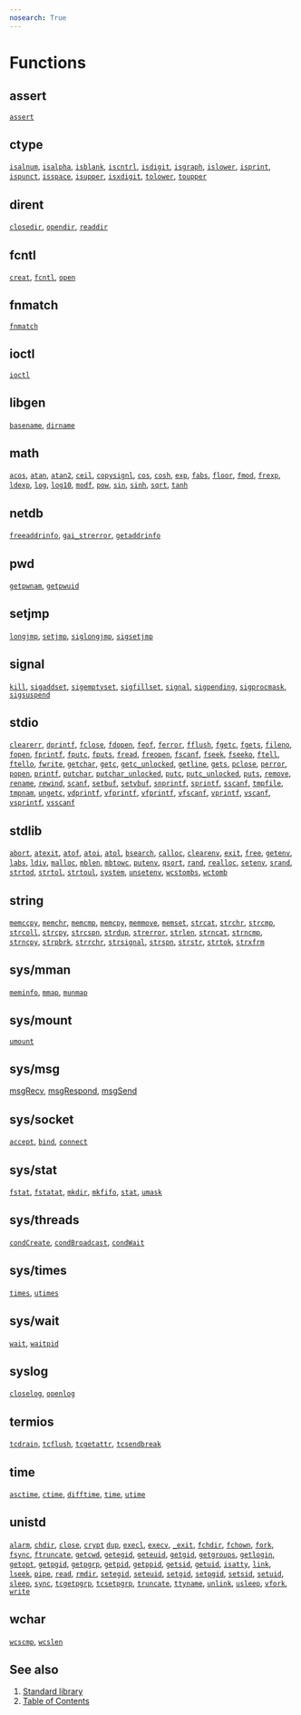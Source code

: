 ```yaml
---
nosearch: True
---
```


# Functions

## assert

[`assert`](assert/assert.part-impl.md) <!-- updated -->

## ctype

[`isalnum`](ctype/isalnum.part-impl.md), <!-- updated -->
[`isalpha`](ctype/isalpha.part-impl.md), <!-- updated -->
[`isblank`](ctype/isblank.part-impl.md), <!-- updated -->
[`iscntrl`](ctype/iscntrl.part-impl.md), <!-- updated -->
[`isdigit`](ctype/isdigit.part-impl.md), <!-- updated -->
[`isgraph`](ctype/isgraph.part-impl.md), <!-- updated -->
[`islower`](ctype/islower.part-impl.md), <!-- updated -->
[`isprint`](ctype/isprint.part-impl.md), <!-- updated -->
[`ispunct`](ctype/ispunct.part-impl.md), <!-- updated -->
[`isspace`](ctype/isspace.part-impl.md), <!-- updated -->
[`isupper`](ctype/isupper.part-impl.md), <!-- updated -->
[`isxdigit`](ctype/isxdigit.part-impl.md), <!-- updated -->
[`tolower`](ctype/tolower.part-impl.md), <!-- updated -->
[`toupper`](ctype/toupper.part-impl.md) <!-- updated -->

## dirent

[`closedir`](dirent/closedir.part-impl.md), <!-- updated -->
[`opendir`](dirent/opendir.part-impl.md), <!-- updated -->
[`readdir`](dirent/readdir.part-impl.md) <!-- updated -->

## fcntl

[`creat`](fcntl/creat.part-impl.md), <!-- updated -->
[`fcntl`](fcntl/fcntl.part-impl.md), <!-- updated -->
[`open`](fcntl/open.part-impl.md) <!-- updated -->

## fnmatch

[`fnmatch`](fnmatch/fnmatch.part-impl.md) <!-- updated -->

## ioctl

[`ioctl`](ioctl/ioctl.part-impl.md) <!-- updated -->

## libgen

[`basename`](libgen/basename.md), <!-- updated -->
[`dirname`](libgen/dirname.part-impl.md) <!-- updated -->

## math

[`acos`](math/acos.part-impl.md), <!-- updated -->
[`atan`](math/atan.part-impl.md), <!-- updated -->
[`atan2`](math/atan2.part-impl.md), <!-- updated -->
[`ceil`](math/ceil.part-impl.md), <!-- updated -->
[`copysignl`](math/copysignl.part-impl.md), <!-- updated -->
[`cos`](math/cos.part-impl.md), <!-- updated -->
[`cosh`](math/cosh.part-impl.md), <!-- updated -->
[`exp`](math/exp.part-impl.md), <!-- updated -->
[`fabs`](math/fabs.part-impl.md), <!-- updated -->
[`floor`](math/floor.part-impl.md), <!-- updated -->
[`fmod`](math/fmod.part-impl.md), <!-- updated -->
[`frexp`](math/frexp.part-impl.md), <!-- updated -->
[`ldexp`](math/ldexp.part-impl.md), <!-- updated -->
[`log`](math/log.part-impl.md), <!-- updated -->
[`log10`](math/log10.part-impl.md), <!-- updated -->
[`modf`](math/modf.part-impl.md), <!-- updated -->
[`pow`](math/pow.part-impl.md), <!-- updated -->
[`sin`](math/sin.md), <!-- updated -->
[`sinh`](math/sinh.part-impl.md), <!-- updated -->
[`sqrt`](math/sqrt.part-impl.md), <!-- updated -->
[`tanh`](math/tanh.part-impl.md) <!-- updated -->

## netdb

[`freeaddrinfo`](netdb/freeaddrinfo.part-impl.md), <!-- updated -->
[`gai_strerror`](netdb/gai_strerror.part-impl.md), <!-- updated -->
[`getaddrinfo`](netdb/getaddrinfo.part-impl.md) <!-- updated -->

## pwd

[`getpwnam`](pwd/getpwnam.part-impl.md), <!-- updated -->
[`getpwuid`](pwd/getpwuid.part-impl.md) <!-- updated -->

## setjmp

[`longjmp`](setjmp/longjmp.part-impl.md), <!-- updated -->
[`setjmp`](setjmp/setjmp.part-impl.md), <!-- updated -->
[`siglongjmp`](setjmp/siglongjmp.part-impl.md), <!-- updated -->
[`sigsetjmp`](setjmp/sigsetjmp.part-impl.md) <!-- updated -->

## signal

[`kill`](signal/kill.part-impl.md), <!-- updated -->
[`sigaddset`](signal/sigaddset.part-impl.md), <!-- updated -->
[`sigemptyset`](signal/sigemptyset.part-impl.md), <!-- updated -->
[`sigfillset`](signal/sigfillset.part-impl.md), <!-- updated -->
[`signal`](signal/signal.part-impl.md), <!-- updated -->
[`sigpending`](signal/sigpending.part-impl.md), <!-- updated -->
[`sigprocmask`](signal/sigprocmask.part-impl.md), <!-- updated -->
[`sigsuspend`](signal/sigsuspend.part-impl.md) <!-- updated -->

## stdio

[`clearerr`](stdio/clearerr.part-impl.md), <!-- updated -->
[`dprintf`](stdio/printf.part-impl.md), <!-- updated -->
[`fclose`](stdio/fclose.part-impl.md), <!-- updated -->
[`fdopen`](stdio/fdopen.part-impl.md), <!-- updated -->
[`feof`](stdio/feof.md), <!-- updated -->
[`ferror`](stdio/ferror.md), <!-- updated -->
[`fflush`](stdio/fflush.part-impl.md), <!-- updated -->
[`fgetc`](stdio/fgetc.part-impl.md), <!-- updated -->
[`fgets`](stdio/fgets.part-impl.md), <!-- updated -->
[`fileno`](stdio/fileno.part-impl.md), <!-- updated -->
[`fopen`](stdio/fopen.part-impl.md), <!-- updated -->
[`fprintf`](stdio/fprintf.part-impl.md), <!-- updated -->
[`fputc`](stdio/fputc.part-impl.md), <!-- updated -->
[`fputs`](stdio/fputs.part-impl.md), <!-- updated -->
[`fread`](stdio/fread.part-impl.md), <!-- updated -->
[`freopen`](stdio/freopen.part-impl.md), <!-- updated -->
[`fscanf`](stdio/fscanf.part-impl.md), <!-- updated -->
[`fseek`](stdio/fseek.part-impl.md), <!-- updated -->
[`fseeko`](stdio/fseek.part-impl.md), <!-- updated -->
[`ftell`](stdio/ftell.part-impl.md), <!-- updated -->
[`ftello`](stdio/ftell.part-impl.md), <!-- updated -->
[`fwrite`](stdio/fwrite.part-impl.md), <!-- updated -->
[`getchar`](stdio/getchar.md), <!-- updated -->
[`getc`](stdio/getc.part-impl.md), <!-- updated -->
[`getc_unlocked`](stdio/getc_unlocked.part-impl.md), <!-- updated -->
[`getline`](stdio/getline.part-impl.md), <!-- updated -->
[`gets`](stdio/gets.part-impl.md), <!-- updated -->
[`pclose`](stdio/pclose.part-impl.md), <!-- updated -->
[`perror`](stdio/perror.part-impl.md), <!-- updated -->
[`popen`](stdio/popen.part-impl.md), <!-- updated -->
[`printf`](stdio/printf.part-impl.md), <!-- updated -->
[`putchar`](stdio/putchar.part-impl.md), <!-- updated -->
[`putchar_unlocked`](stdio/putchar_unlocked.part-impl.md), <!-- updated -->
[`putc`](stdio/putc.part-impl.md), <!-- updated -->
[`putc_unlocked`](stdio/getc_unlocked.part-impl.md), <!-- updated -->
[`puts`](stdio/puts.part-impl.md), <!-- updated -->
[`remove`](stdio/remove.part-impl.md), <!-- updated -->
[`rename`](stdio/rename.part-impl.md), <!-- updated -->
[`rewind`](stdio/rewind.part-impl.md), <!-- updated -->
[`scanf`](stdio/scanf.part-impl.md), <!-- updated -->
[`setbuf`](stdio/setbuf.part-impl.md), <!-- updated -->
[`setvbuf`](stdio/setvbuf.part-impl.md), <!-- updated -->
[`snprintf`](stdio/printf.part-impl.md), <!-- updated -->
[`sprintf`](stdio/printf.part-impl.md), <!-- updated -->
[`sscanf`](stdio/sscanf.part-impl.md), <!-- updated -->
[`tmpfile`](stdio/tmpfile.part-impl.md), <!-- updated -->
[`tmpnam`](stdio/tmpnam.part-impl.md), <!-- updated -->
[`ungetc`](stdio/ungetc.part-impl.md), <!-- updated -->
[`vdprintf`](stdio/vprintf.part-impl.md), <!-- updated -->
[`vfprintf`](stdio/vprintf.part-impl.md), <!-- updated -->
[`vfprintf`](stdio/vprintf.part-impl.md), <!-- updated -->
[`vfscanf`](stdio/vscanf.part-impl.md), <!-- updated -->
[`vprintf`](stdio/vprintf.part-impl.md), <!-- updated -->
[`vscanf`](stdio/vscanf.part-impl.md), <!-- updated -->
[`vsprintf`](stdio/vprintf.part-impl.md), <!-- updated -->
[`vsscanf`](stdio/vscanf.part-impl.md) <!-- updated -->

## stdlib

[`abort`](stdlib/abort.part-impl.md), <!-- updated -->
[`atexit`](stdlib/atexit.part-impl.md), <!-- updated -->
[`atof`](stdlib/atof.part-impl.md), <!-- updated -->
[`atoi`](stdlib/atoi.part-impl.md), <!-- updated -->
[`atol`](stdlib/atol.part-impl.md), <!-- updated -->
[`bsearch`](stdlib/bsearch.md), <!-- updated -->
[`calloc`](stdlib/calloc.part-impl.md), <!-- updated -->
[`clearenv`](stdlib/clearenv.part-impl.md), <!-- updated -->
[`exit`](stdlib/exit.part-impl.md), <!-- updated -->
[`free`](stdlib/free.part-impl.md), <!-- updated -->
[`getenv`](stdlib/getenv.part-impl.md), <!-- updated -->
[`labs`](stdlib/labs.part-impl.md), <!-- updated -->
[`ldiv`](stdlib/ldiv.part-impl.md), <!-- updated -->
[`malloc`](stdlib/malloc.part-impl.md), <!-- updated -->
[`mblen`](stdlib/mblen.part-impl.md), <!-- updated -->
[`mbtowc`](stdlib/mbtowc.part-impl.md), <!-- updated -->
[`putenv`](stdlib/putenv.part-impl.md), <!-- updated -->
[`qsort`](stdlib/qsort.part-impl.md), <!-- updated -->
[`rand`](stdlib/rand.part-impl.md), <!-- updated -->
[`realloc`](stdlib/realloc.part-impl.md), <!-- updated -->
[`setenv`](stdlib/setenv.part-impl.md), <!-- updated -->
[`srand`](stdlib/rand.part-impl.md), <!-- updated -->
[`strtod`](stdlib/strtod.part-impl.md), <!-- updated -->
[`strtol`](stdlib/strtol.part-impl.md), <!-- updated -->
[`strtoul`](stdlib/strtoul.part-impl.md), <!-- updated -->
[`system`](stdlib/system.part-impl.md), <!-- updated -->
[`unsetenv`](stdlib/unsetenv.part-impl.md), <!-- updated -->
[`wcstombs`](stdlib/wcstombs.non-impl.md), <!-- updated -->
[`wctomb`](stdlib/wctomb.non-impl.md) <!-- updated -->

## string

[`memccpy`](string/memccpy.not-impl.md), <!-- updated -->
[`memchr`](string/memchr.part-impl.md), <!-- updated -->
[`memcmp`](string/memcmp.part-impl.md), <!-- updated -->
[`memcpy`](string/memcpy.part-impl.md), <!-- updated -->
[`memmove`](string/memmove.part-impl.md), <!-- updated -->
[`memset`](string/memset.part-impl.md), <!-- updated -->
[`strcat`](string/strcat.part-impl.md), <!-- updated -->
[`strchr`](string/strchr.part-impl.md), <!-- updated -->
[`strcmp`](string/strcmp.part-impl.md), <!-- updated -->
[`strcoll`](string/strcoll.part-impl.md), <!-- updated -->
[`strcpy`](string/strcpy.part-impl.md), <!-- updated -->
[`strcspn`](string/strcspn.part-impl.md), <!-- updated -->
[`strdup`](string/strdup.part-impl.md), <!-- updated -->
[`strerror`](string/strerror.part-impl.md), <!-- updated -->
[`strlen`](string/strlen.part-impl.md), <!-- updated -->
[`strncat`](string/strncat.part-impl.md), <!-- updated -->
[`strncmp`](string/strncmp.part-impl.md), <!-- updated -->
[`strncpy`](string/strncpy.part-impl.md), <!-- updated -->
[`strpbrk`](string/strpbrk.part-impl.md), <!-- updated -->
[`strrchr`](string/strrchr.part-impl.md), <!-- updated -->
[`strsignal`](string/strsignal.part-impl.md), <!-- updated -->
[`strspn`](string/strspn.part-impl.md), <!-- updated -->
[`strstr`](string/strstr.part-impl.md), <!-- updated -->
[`strtok`](string/strtok.part-impl.md), <!-- updated -->
[`strxfrm`](string/strxfrm.part-impl.md) <!-- updated -->

## sys/mman

[`meminfo`](sys/mman/meminfo.md), <!-- updated -->
[`mmap`](sys/mman/mmap.part-impl.md), <!-- updated -->
[`munmap`](sys/mman/munmap.part-impl.md) <!-- updated -->

## sys/mount

[`umount`](sys/mount/umount.phrtos.md) <!-- updated -->

## sys/msg

[msgRecv](sys/msg/msgrecv.phrtos.md), <!-- updated -->
[msgRespond](sys/msg/msgrespond.phrtos.md), <!-- updated -->
[msgSend](sys/msg/msgsend.phrtos.md) <!-- updated -->

## sys/socket

[`accept`](sys/socket/accept.part-impl.md), <!-- updated -->
[`bind`](sys/socket/bind.part-impl.md), <!-- updated -->
[`connect`](sys/socket/connect.part-impl.md) <!-- updated -->

## sys/stat

[`fstat`](sys/stat/fstat.part-impl.md), <!-- updated -->
[`fstatat`](sys/stat/fstatat.part-impl.md), <!-- updated -->
[`mkdir`](sys/stat/mkdir.part-impl.md), <!-- updated -->
[`mkfifo`](sys/stat/mkfifo.part-impl.md), <!-- updated -->
[`stat`](sys/stat/stat.part-impl.md), <!-- updated -->
[`umask`](sys/stat/umask.part-impl.md) <!-- updated -->

## sys/threads

[`condCreate`](sys/threads/condCreate.phrtos.md),
[`condBroadcast`](sys/threads/condSignal.phrtos.md),
[`condWait`](sys/threads/condWait.phrtos.md)

## sys/times

[`times`](sys/times/times.part-impl.md), <!-- updated -->
[`utimes`](sys/times/utimes.part-impl.md) <!-- updated -->

## sys/wait

[`wait`](sys/wait/waitpid.part-impl.md), <!-- updated -->
[`waitpid`](sys/wait/waitpid.part-impl.md) <!-- updated -->

## syslog

[`closelog`](syslog/closelog.md), <!-- updated -->
[`openlog`](syslog/openlog.part-impl.md) <!-- updated -->

## termios

[`tcdrain`](termios/tcdrain.part-impl.md), <!-- updated -->
[`tcflush`](termios/tcflush.part-impl.md), <!-- updated -->
[`tcgetattr`](termios/tcgetattr.part-impl.md), <!-- updated -->
[`tcsendbreak`](termios/tcsendbreak.part-impl.md) <!-- updated -->

## time

[`asctime`](time/asctime.part-impl.md), <!-- updated -->
[`ctime`](time/ctime.md), <!-- updated -->
[`difftime`](time/difftime.part-impl.md), <!-- updated -->
[`time`](time/time.part-impl.md), <!-- updated -->
[`utime`](time/utime.part-impl.md) <!-- updated -->

## unistd

[`alarm`](unistd/alarm.part-impl.md), <!-- updated -->
[`chdir`](unistd/chdir.part-impl.md), <!-- updated -->
[`close`](unistd/close.part-impl.md), <!-- updated -->
[`crypt`](unistd/crypt.part-impl.md) <!-- updated -->
[`dup`](unistd/dup.part-impl.md), <!-- updated -->
[`execl`](unistd/execl.part-impl.md), <!-- updated -->
[`execv`](unistd/execl.part-impl.md), <!-- updated -->
[`_exit`](unistd/_exit.part-impl.md), <!-- updated -->
[`fchdir`](unistd/fchdir.not-impl.md), <!-- updated -->
[`fchown`](unistd/fchown.not-impl.md), <!-- updated -->
[`fork`](unistd/fork.part-impl.md), <!-- updated -->
[`fsync`](unistd/fsync.not-impl.md), <!-- updated -->
[`ftruncate`](unistd/ftruncate.part-impl.md), <!-- updated -->
[`getcwd`](unistd/getcwd.part-impl.md), <!-- updated -->
[`getegid`](unistd/getegid.md), <!-- updated -->
[`geteuid`](unistd/geteuid.not-impl.md), <!-- updated -->
[`getgid`](unistd/getgid.not-impl.md), <!-- updated -->
[`getgroups`](unistd/getgroups.not-impl.md), <!-- updated -->
[`getlogin`](unistd/getlogin.not-impl.md), <!-- updated -->
[`getopt`](unistd/getopt.part-impl.md), <!-- updated -->
[`getpgid`](unistd/getpgid.part-impl.md), <!-- updated -->
[`getpgrp`](unistd/getpgrp.not-impl.md), <!-- updated -->
[`getpid`](unistd/getpid.part-impl.md), <!-- updated -->
[`getppid`](unistd/getppid.part-impl.md), <!-- updated -->
[`getsid`](unistd/getsid.part-impl.md), <!-- updated -->
[`getuid`](unistd/getuid.part-impl.md), <!-- updated -->
[`isatty`](unistd/isatty.part-impl.md), <!-- updated -->
[`link`](unistd/link.part-impl.md), <!-- updated -->
[`lseek`](unistd/lseek.part-impl.md), <!-- updated -->
[`pipe`](unistd/pipe.part-impl.md), <!-- updated -->
[`read`](unistd/read.part-impl.md), <!-- updated -->
[`rmdir`](unistd/rmdir.part-impl.md), <!-- updated -->
[`setegid`](unistd/setegid.not-impl.md), <!-- updated -->
[`seteuid`](unistd/seteuid.not-impl.md), <!-- updated -->
[`setgid`](unistd/setgid.not-impl.md), <!-- updated -->
[`setpgid`](unistd/setpgid.part-impl.md), <!-- updated -->
[`setsid`](unistd/setsid.part-impl.md), <!-- updated -->
[`setuid`](unistd/setuid.not-impl.md), <!-- updated -->
[`sleep`](unistd/sleep.part-impl.md), <!-- updated -->
[`sync`](unistd/sync.not-impl.md), <!-- updated -->
[`tcgetpgrp`](unistd/tcgetpgrp.part-impl.md), <!-- updated -->
[`tcsetpgrp`](unistd/tcsetpgrp.part-impl.md), <!-- updated -->
[`truncate`](unistd/truncate.part-impl.md), <!-- updated -->
[`ttyname`](unistd/ttyname.not-impl.md), <!-- updated -->
[`unlink`](unistd/unlink.part-impl.md), <!-- updated -->
[`usleep`](unistd/usleep.part-impl.md), <!-- updated -->
[`vfork`](unistd/vfork.part-impl.md), <!-- updated -->
[`write`](unistd/write.part-impl.md) <!-- updated -->

## wchar

[`wcscmp`](wchar/wcscmp.md), <!-- updated -->
[`wcslen`](wchar/wcslen.not-impl.md) <!-- updated -->

## See also

1. [Standard library](../README.md)
2. [Table of Contents](../../README.md)
